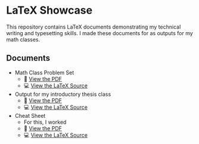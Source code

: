 # LaTeX Showcase

This repository contains LaTeX documents demonstrating my technical writing and typesetting skills. I made these documents for as outputs for my math classes.

## Documents

- Math Class Problem Set
  - 📄 [View the PDF](./report.pdf)
  - 💻 [View the LaTeX Source](./report.tex)
- Output for my introductory thesis class
  - 📄 [View the PDF](https://github.com/andreazialcita/LaTeX/blob/main/_MATH_192__LaTeX_Problem_Set.pdf)
  - 💻 [View the LaTeX Source](https://github.com/andreazialcita/LaTeX/blob/main/main.tex)
- Cheat Sheet
  - For this, I worked 
  - 📄 [View the PDF](./report.pdf)
  - 💻 [View the LaTeX Source](https://github.com/andreazialcita/LaTeX/blob/main/62.2%20Cheat%20Sheet.tex)

